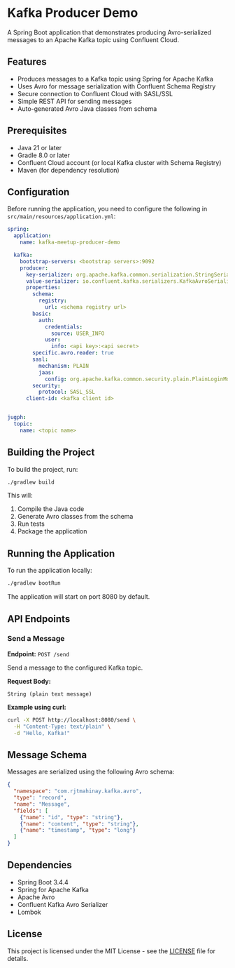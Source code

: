 # Kafka Producer Demo

A Spring Boot application that demonstrates producing Avro-serialized messages to an Apache Kafka topic using Confluent Cloud.

## Features

- Produces messages to a Kafka topic using Spring for Apache Kafka
- Uses Avro for message serialization with Confluent Schema Registry
- Secure connection to Confluent Cloud with SASL/SSL
- Simple REST API for sending messages
- Auto-generated Avro Java classes from schema

## Prerequisites

- Java 21 or later
- Gradle 8.0 or later
- Confluent Cloud account (or local Kafka cluster with Schema Registry)
- Maven (for dependency resolution)

## Configuration

Before running the application, you need to configure the following in `src/main/resources/application.yml`:

```yaml
spring:
  application:
    name: kafka-meetup-producer-demo

  kafka:
    bootstrap-servers: <bootstrap servers>:9092
    producer:
      key-serializer: org.apache.kafka.common.serialization.StringSerializer
      value-serializer: io.confluent.kafka.serializers.KafkaAvroSerializer
      properties:
        schema:
          registry:
            url: <schema registry url>
        basic:
          auth:
            credentials:
              source: USER_INFO
            user:
              info: <api key>:<api secret>
        specific.avro.reader: true
        sasl:
          mechanism: PLAIN
          jaas:
            config: org.apache.kafka.common.security.plain.PlainLoginModule required username='<api key>' password='<api secret>';
        security:
          protocol: SASL_SSL
      client-id: <kafka client id>


jugph:
  topic:
    name: <topic name>
```

## Building the Project

To build the project, run:

```bash
./gradlew build
```

This will:
1. Compile the Java code
2. Generate Avro classes from the schema
3. Run tests
4. Package the application

## Running the Application

To run the application locally:

```bash
./gradlew bootRun
```

The application will start on port 8080 by default.

## API Endpoints

### Send a Message

**Endpoint:** `POST /send`

Send a message to the configured Kafka topic.

**Request Body:**
```
String (plain text message)
```

**Example using curl:**
```bash
curl -X POST http://localhost:8080/send \
  -H "Content-Type: text/plain" \
  -d "Hello, Kafka!"
```

## Message Schema

Messages are serialized using the following Avro schema:

```json
{
  "namespace": "com.rjtmahinay.kafka.avro",
  "type": "record",
  "name": "Message",
  "fields": [
    {"name": "id", "type": "string"},
    {"name": "content", "type": "string"},
    {"name": "timestamp", "type": "long"}
  ]
}
```

## Dependencies

- Spring Boot 3.4.4
- Spring for Apache Kafka
- Apache Avro
- Confluent Kafka Avro Serializer
- Lombok

## License

This project is licensed under the MIT License - see the [LICENSE](LICENSE) file for details.